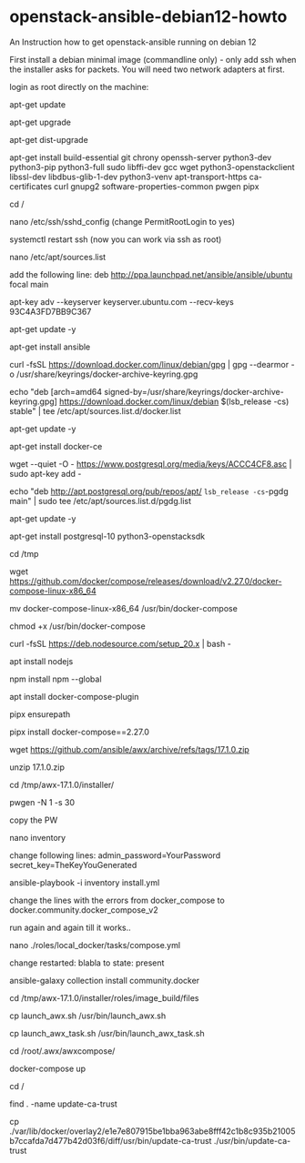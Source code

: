 # openstack-ansible-debian12-howto

An Instruction how to get openstack-ansible running on debian 12

First install a debian minimal image (commandline only) - only add ssh when the installer asks for packets.
You will need two network adapters at first.

login as root directly on the machine:

apt-get update

apt-get upgrade

apt-get dist-upgrade

apt-get install build-essential git chrony openssh-server python3-dev python3-pip python3-full sudo libffi-dev gcc wget python3-openstackclient libssl-dev libdbus-glib-1-dev python3-venv apt-transport-https ca-certificates curl gnupg2 software-properties-common pwgen pipx

cd /

nano /etc/ssh/sshd_config  (change PermitRootLogin to yes)

systemctl restart ssh (now you can work via ssh as root)

nano /etc/apt/sources.list

add the following line:  deb http://ppa.launchpad.net/ansible/ansible/ubuntu focal main

apt-key adv --keyserver keyserver.ubuntu.com --recv-keys 93C4A3FD7BB9C367

apt-get update -y

apt-get install ansible

curl -fsSL https://download.docker.com/linux/debian/gpg | gpg --dearmor -o /usr/share/keyrings/docker-archive-keyring.gpg

echo "deb [arch=amd64 signed-by=/usr/share/keyrings/docker-archive-keyring.gpg] https://download.docker.com/linux/debian $(lsb_release -cs) stable" | tee /etc/apt/sources.list.d/docker.list

apt-get update -y

apt-get install docker-ce

wget --quiet -O - https://www.postgresql.org/media/keys/ACCC4CF8.asc | sudo apt-key add -

echo "deb http://apt.postgresql.org/pub/repos/apt/ `lsb_release -cs`-pgdg main" | sudo tee  /etc/apt/sources.list.d/pgdg.list

apt-get update -y

apt-get install postgresql-10 python3-openstacksdk

cd /tmp

wget https://github.com/docker/compose/releases/download/v2.27.0/docker-compose-linux-x86_64

mv docker-compose-linux-x86_64 /usr/bin/docker-compose

chmod +x /usr/bin/docker-compose

curl -fsSL https://deb.nodesource.com/setup_20.x | bash -

apt install nodejs

npm install npm --global

apt install docker-compose-plugin

pipx ensurepath

pipx install docker-compose==2.27.0

wget https://github.com/ansible/awx/archive/refs/tags/17.1.0.zip

unzip 17.1.0.zip

cd /tmp/awx-17.1.0/installer/

pwgen -N 1 -s 30

copy the PW

nano inventory

change following lines:   admin_password=YourPassword   secret_key=TheKeyYouGenerated

ansible-playbook -i inventory install.yml

change the lines with the errors from docker_compose to docker.community.docker_compose_v2

run again and again till it works..

nano ./roles/local_docker/tasks/compose.yml

change        restarted: blabla       to     state: present

ansible-galaxy collection install community.docker

cd /tmp/awx-17.1.0/installer/roles/image_build/files

cp launch_awx.sh /usr/bin/launch_awx.sh

cp launch_awx_task.sh /usr/bin/launch_awx_task.sh

cd /root/.awx/awxcompose/

docker-compose up

cd /

find . -name update-ca-trust

cp ./var/lib/docker/overlay2/e1e7e807915be1bba963abe8fff42c1b8c935b21005b7ccafda7d477b42d03f6/diff/usr/bin/update-ca-trust ./usr/bin/update-ca-trust







